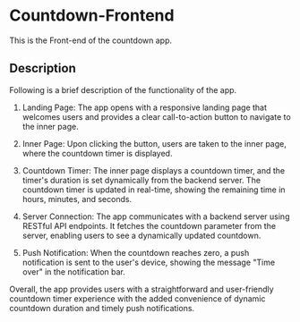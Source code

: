 # Countdown-Frontend

This is the Front-end of the countdown app.

## Description

Following is a brief description of the functionality of the app.

1. Landing Page: The app opens with a responsive landing page that welcomes users and provides a clear call-to-action button to navigate to the inner page.

2. Inner Page: Upon clicking the button, users are taken to the inner page, where the countdown timer is displayed.

3. Countdown Timer: The inner page displays a countdown timer, and the timer's duration is set dynamically from the backend server. The countdown timer is updated in real-time, showing the remaining time in hours, minutes, and seconds.

4. Server Connection: The app communicates with a backend server using RESTful API endpoints. It fetches the countdown parameter from the server, enabling users to see a dynamically updated countdown.

5. Push Notification: When the countdown reaches zero, a push notification is sent to the user's device, showing the message "Time over" in the notification bar.

Overall, the app provides users with a straightforward and user-friendly countdown timer experience with the added convenience of dynamic countdown duration and timely push notifications.
